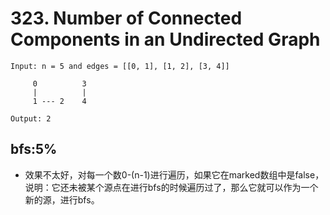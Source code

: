 # 323. Number of Connected Components in an Undirected Graph

```
Input: n = 5 and edges = [[0, 1], [1, 2], [3, 4]]

     0          3
     |          |
     1 --- 2    4 

Output: 2
```
## bfs:5%
* 效果不太好，对每一个数0-(n-1)进行遍历，如果它在marked数组中是false，说明：它还未被某个源点在进行bfs的时候遍历过了，那么它就可以作为一个新的源，进行bfs。

